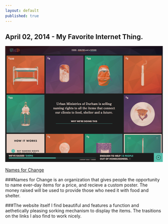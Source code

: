 ```yaml
---
layout: default
published: true
---
```


## April 02, 2014 - My Favorite Internet Thing.

![](/img/blog15.png)

[Names for Change](http://wwww.namesforchange.org)

###Names for Change is an organization that gives people the opportunity to name ever-day items for a price, and recieve a custom poster. The money raised will be used to provide those who need it with food and shelter. 

###The website itself I find beautiful and features a function and aethetically pleasing sorking mechanism to display the items. The trasitions on the links I also find to work nicely.
